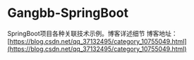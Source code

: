 # Gangbb-SpringBoot
SpringBoot项目各种关联技术示例。博客详述细节
博客地址：[https://blog.csdn.net/qq_37132495/category_10755049.html](https://blog.csdn.net/qq_37132495/category_10755049.html)
